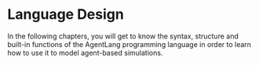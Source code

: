 # Language Design

In the following chapters, you will get to know the syntax, structure and built-in functions of the AgentLang programming language in order to learn how to use it to model agent-based simulations.